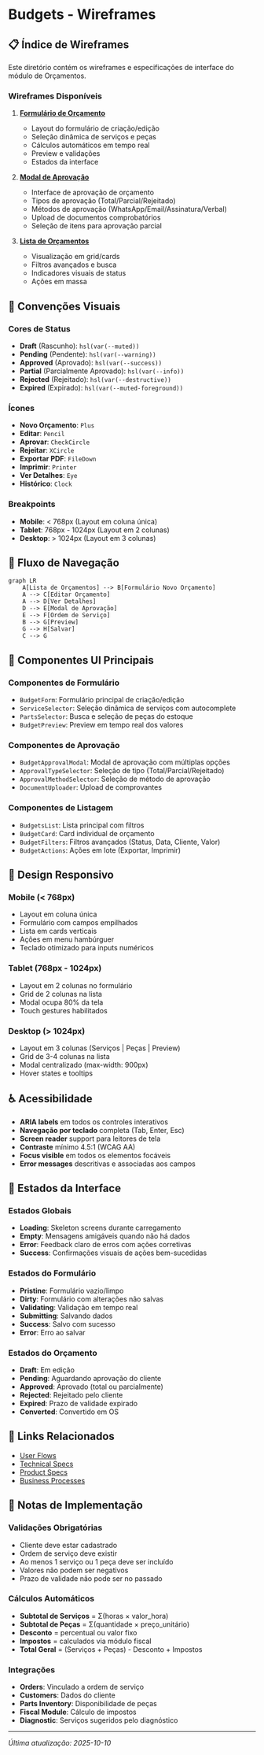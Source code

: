 # Budgets - Wireframes

## 📋 Índice de Wireframes

Este diretório contém os wireframes e especificações de interface do módulo de Orçamentos.

### Wireframes Disponíveis

1. **[Formulário de Orçamento](./budget-form.md)**
   - Layout do formulário de criação/edição
   - Seleção dinâmica de serviços e peças
   - Cálculos automáticos em tempo real
   - Preview e validações
   - Estados da interface

2. **[Modal de Aprovação](./approval-modal.md)**
   - Interface de aprovação de orçamento
   - Tipos de aprovação (Total/Parcial/Rejeitado)
   - Métodos de aprovação (WhatsApp/Email/Assinatura/Verbal)
   - Upload de documentos comprobatórios
   - Seleção de itens para aprovação parcial

3. **[Lista de Orçamentos](./budget-list.md)**
   - Visualização em grid/cards
   - Filtros avançados e busca
   - Indicadores visuais de status
   - Ações em massa

## 🎨 Convenções Visuais

### Cores de Status
- **Draft** (Rascunho): `hsl(var(--muted))`
- **Pending** (Pendente): `hsl(var(--warning))`
- **Approved** (Aprovado): `hsl(var(--success))`
- **Partial** (Parcialmente Aprovado): `hsl(var(--info))`
- **Rejected** (Rejeitado): `hsl(var(--destructive))`
- **Expired** (Expirado): `hsl(var(--muted-foreground))`

### Ícones
- **Novo Orçamento**: `Plus`
- **Editar**: `Pencil`
- **Aprovar**: `CheckCircle`
- **Rejeitar**: `XCircle`
- **Exportar PDF**: `FileDown`
- **Imprimir**: `Printer`
- **Ver Detalhes**: `Eye`
- **Histórico**: `Clock`

### Breakpoints
- **Mobile**: < 768px (Layout em coluna única)
- **Tablet**: 768px - 1024px (Layout em 2 colunas)
- **Desktop**: > 1024px (Layout em 3 colunas)

## 🔄 Fluxo de Navegação

```mermaid
graph LR
    A[Lista de Orçamentos] --> B[Formulário Novo Orçamento]
    A --> C[Editar Orçamento]
    A --> D[Ver Detalhes]
    D --> E[Modal de Aprovação]
    E --> F[Ordem de Serviço]
    B --> G[Preview]
    G --> H[Salvar]
    C --> G
```

## 🧩 Componentes UI Principais

### Componentes de Formulário
- `BudgetForm`: Formulário principal de criação/edição
- `ServiceSelector`: Seleção dinâmica de serviços com autocomplete
- `PartsSelector`: Busca e seleção de peças do estoque
- `BudgetPreview`: Preview em tempo real dos valores

### Componentes de Aprovação
- `BudgetApprovalModal`: Modal de aprovação com múltiplas opções
- `ApprovalTypeSelector`: Seleção de tipo (Total/Parcial/Rejeitado)
- `ApprovalMethodSelector`: Seleção de método de aprovação
- `DocumentUploader`: Upload de comprovantes

### Componentes de Listagem
- `BudgetsList`: Lista principal com filtros
- `BudgetCard`: Card individual de orçamento
- `BudgetFilters`: Filtros avançados (Status, Data, Cliente, Valor)
- `BudgetActions`: Ações em lote (Exportar, Imprimir)

## 📱 Design Responsivo

### Mobile (< 768px)
- Layout em coluna única
- Formulário com campos empilhados
- Lista em cards verticais
- Ações em menu hambúrguer
- Teclado otimizado para inputs numéricos

### Tablet (768px - 1024px)
- Layout em 2 colunas no formulário
- Grid de 2 colunas na lista
- Modal ocupa 80% da tela
- Touch gestures habilitados

### Desktop (> 1024px)
- Layout em 3 colunas (Serviços | Peças | Preview)
- Grid de 3-4 colunas na lista
- Modal centralizado (max-width: 900px)
- Hover states e tooltips

## ♿ Acessibilidade

- **ARIA labels** em todos os controles interativos
- **Navegação por teclado** completa (Tab, Enter, Esc)
- **Screen reader** support para leitores de tela
- **Contraste** mínimo 4.5:1 (WCAG AA)
- **Focus visible** em todos os elementos focáveis
- **Error messages** descritivas e associadas aos campos

## 🎯 Estados da Interface

### Estados Globais
- **Loading**: Skeleton screens durante carregamento
- **Empty**: Mensagens amigáveis quando não há dados
- **Error**: Feedback claro de erros com ações corretivas
- **Success**: Confirmações visuais de ações bem-sucedidas

### Estados do Formulário
- **Pristine**: Formulário vazio/limpo
- **Dirty**: Formulário com alterações não salvas
- **Validating**: Validação em tempo real
- **Submitting**: Salvando dados
- **Success**: Salvo com sucesso
- **Error**: Erro ao salvar

### Estados do Orçamento
- **Draft**: Em edição
- **Pending**: Aguardando aprovação do cliente
- **Approved**: Aprovado (total ou parcialmente)
- **Rejected**: Rejeitado pelo cliente
- **Expired**: Prazo de validade expirado
- **Converted**: Convertido em OS

## 🔗 Links Relacionados

- [User Flows](../user-flows/)
- [Technical Specs](../technical-specs/)
- [Product Specs](../product-specs/)
- [Business Processes](../business-processes/)

## 📝 Notas de Implementação

### Validações Obrigatórias
- Cliente deve estar cadastrado
- Ordem de serviço deve existir
- Ao menos 1 serviço ou 1 peça deve ser incluído
- Valores não podem ser negativos
- Prazo de validade não pode ser no passado

### Cálculos Automáticos
- **Subtotal de Serviços** = Σ(horas × valor_hora)
- **Subtotal de Peças** = Σ(quantidade × preço_unitário)
- **Desconto** = percentual ou valor fixo
- **Impostos** = calculados via módulo fiscal
- **Total Geral** = (Serviços + Peças) - Desconto + Impostos

### Integrações
- **Orders**: Vinculado a ordem de serviço
- **Customers**: Dados do cliente
- **Parts Inventory**: Disponibilidade de peças
- **Fiscal Module**: Cálculo de impostos
- **Diagnostic**: Serviços sugeridos pelo diagnóstico

---

*Última atualização: 2025-10-10*
